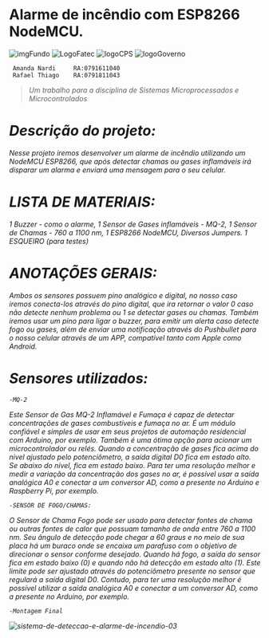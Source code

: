 # Alarme de incêndio com ESP8266 NodeMCU.

![imgFundo](https://pokemontcg.io/static/media/pokemon-minimalist.30bc8a16.png)
![LogoFatec](http://fatecsantoandre.edu.br/images/logo.png)
![logoCPS](http://fatecsantoandre.edu.br/images/logo_centro.png)
![logoGoverno](http://fatecsantoandre.edu.br/images/logo_sp.png)
 
     Amanda Nardi     RA:0791611040
     Rafael Thiago    RA:0791811043
> <em> Um trabalho para a disciplina de Sistemas Microprocessados e Microcontrolados

   # Descrição do projeto:
Nesse projeto iremos desenvolver um alarme de incêndio utilizando um NodeMCU ESP8266, que após detectar chamas
ou gases inflamáveis irá disparar um alarma e enviará uma mensagem para o seu celular.

   # LISTA DE MATERIAIS:
1 Buzzer - como o alarme,
1 Sensor de Gases inflamáveis - MQ-2, 
1 Sensor de Chamas - 760 a 1100 nm, 
1 ESP8266 NodeMCU, Diversos Jumpers.
1 ESQUEIRO (para testes)

   # ANOTAÇÕES GERAIS:
Ambos os sensores possuem pino analógico e digital, no nosso caso iremos conecta-los através do pino digital,
que ira retornar o valor 0 caso não detecte nenhum problema ou 1 se detectar gases ou chamas. 
Também iremos usar um pino para ligar o buzzer, para emitir um alerta caso detecte fogo ou gases, 
além de enviar uma notificação através do Pushbullet para o nosso celular através de um APP,
compatível tanto com Apple como Android.

   # Sensores utilizados:
    -MQ-2
   Este Sensor de Gas MQ-2 Inflamável e Fumaça é capaz de detectar concentrações de gases combustíveis e fumaça no ar. 
   É um módulo confiável e simples de usar em seus projetos de automação residencial com Arduino, por exemplo.
Também é uma ótima opção para acionar um microcontrolador ou relés.
Quando a concentração de gases fica acima do nível ajustado pelo potenciômetro, a saída digital D0 fica em estado alto.
Se abaixo do nível, fica em estado baixo.
   Para ter uma resolução melhor e medir a variação da concentração dos gases no ar, 
é possível usar a saída analógica A0 e conectar a um conversor AD, como a presente no Arduino e Raspberry Pi, por exemplo.

    -SENSOR DE FOGO/CHAMAS:
   O Sensor de Chama Fogo  pode ser usado para detectar fontes de chama ou outras fontes de calor 
que possuam tamanho de onda entre 760 a 1100 nm.
Seu ângulo de detecção pode chegar a 60 graus e no meio de sua placa há um buraco onde se encaixa um parafuso
com o objetivo de direcionar o sensor conforme desejado.
   Quando há fogo, a saída do sensor fica em estado baixo (0) e quando não há detecção em estado alto (1).
Este limite pode ser ajustado através do potenciômetro presente no sensor que regulará a saída digital D0. 
Contudo, para ter uma resolução melhor é possível utilizar a saída analógica A0 e conectar a um conversor AD, 
como a presente no Arduino, por exemplo.

    -Montagem Final
![sistema-de-deteccao-e-alarme-de-incendio-03](https://uploads.filipeflop.com/2016/11/Alarme-de-inc%C3%AAndio-com-ESP8266-NodeMCU.png)

